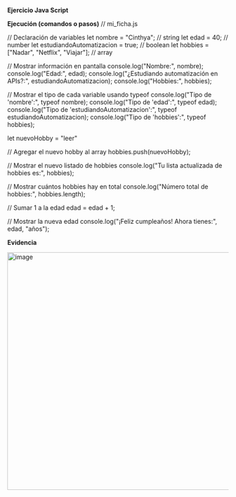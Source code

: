 **Ejercicio Java Script**


**Ejecución (comandos o pasos)**
// mi_ficha.js

// Declaración de variables
let nombre = "Cinthya"; // string
let edad = 40; // number
let estudiandoAutomatizacion = true; // boolean
let hobbies = ["Nadar", "Netflix", "Viajar"]; // array

// Mostrar información en pantalla
console.log("Nombre:", nombre);
console.log("Edad:", edad);
console.log("¿Estudiando automatización en APIs?:", estudiandoAutomatizacion);
console.log("Hobbies:", hobbies);

// Mostrar el tipo de cada variable usando typeof
console.log("Tipo de 'nombre':", typeof nombre);
console.log("Tipo de 'edad':", typeof edad);
console.log("Tipo de 'estudiandoAutomatizacion':", typeof estudiandoAutomatizacion);
console.log("Tipo de 'hobbies':", typeof hobbies);

let nuevoHobby = "leer"

// Agregar el nuevo hobby al array
hobbies.push(nuevoHobby);

// Mostrar el nuevo listado de hobbies
console.log("Tu lista actualizada de hobbies es:", hobbies);

// Mostrar cuántos hobbies hay en total
console.log("Número total de hobbies:", hobbies.length);

// Sumar 1 a la edad
edad = edad + 1;

// Mostrar la nueva edad
console.log("¡Feliz cumpleaños! Ahora tienes:", edad, "años");


**Evidencia**

<img width="1104" height="540" alt="image" src="https://github.com/user-attachments/assets/e90cc9b3-011d-498b-8813-2ea5478f42b6" />







 


